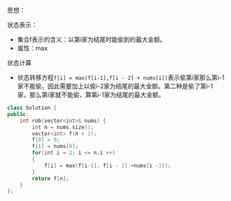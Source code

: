 思想：

状态表示：

- 集合f表示的含义：以第i家为结尾时能偷到的最大金额。
- 属性：max

状态计算

- 状态转移方程`f[i] = max(f[i-1],f[i - 2] + nums[i])`表示偷第i家那么第i-1家不能偷，因此需要加上以偷i-2家为结尾的最大金额。第二种是偷了第i-1家，那么第i家就不能偷，算第i-1家为结尾的最大金额。

```c++
class Solution {
public:
    int rob(vector<int>& nums) {
        int n = nums.size();
        vector<int> f(n + 1);
        f[0] = 0;
        f[1] = nums[0];
        for(int i = 2; i <= n;i ++)
        {
            f[i] = max(f[i-1], f[i - 2] +nums[i -1]);
        }
        return f[n];
    } 
};
```

